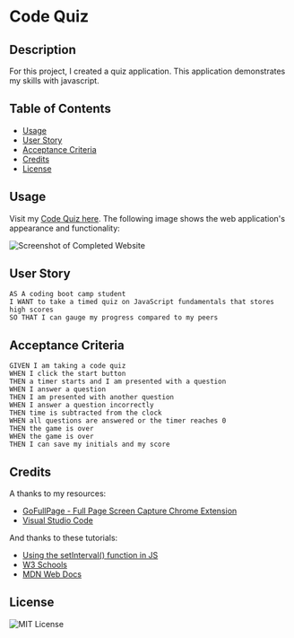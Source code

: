 # Code Quiz
## Description
For this project, I created a quiz application. This application demonstrates my skills with javascript.

## Table of Contents
- [Usage](#usage)
- [User Story](#user-story)
- [Acceptance Criteria](#acceptance-criteria)
- [Credits](#credits)
- [License](#license)

## Usage
Visit my [Code Quiz here](https://quadrilateral0.github.io/Code-Quiz/). The following image shows the web application's appearance and functionality:

![Screenshot of Completed Website](assets/images/code-quiz-screenshot.png)

## User Story

```
AS A coding boot camp student
I WANT to take a timed quiz on JavaScript fundamentals that stores high scores
SO THAT I can gauge my progress compared to my peers
```

## Acceptance Criteria

```
GIVEN I am taking a code quiz
WHEN I click the start button
THEN a timer starts and I am presented with a question
WHEN I answer a question
THEN I am presented with another question
WHEN I answer a question incorrectly
THEN time is subtracted from the clock
WHEN all questions are answered or the timer reaches 0
THEN the game is over
WHEN the game is over
THEN I can save my initials and my score
```
## Credits
A thanks to my resources:
- [GoFullPage - Full Page Screen Capture Chrome Extension](https://chrome.google.com/webstore/detail/gofullpage-full-page-scre/fdpohaocaechififmbbbbbknoalclacl/related)
- [Visual Studio Code](https://code.visualstudio.com/download)

And thanks to these tutorials:
- [Using the setInterval() function in JS](https://www.youtube.com/watch?v=ubLC1JxMqfY)
- [W3 Schools](https://www.w3schools.com/)
- [MDN Web Docs](https://developer.mozilla.org/)

## License
![MIT License](https://img.shields.io/badge/license-MIT-green)
